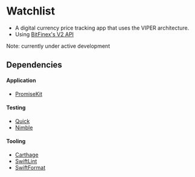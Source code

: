 # Watchlist
- A digital currency price tracking app that uses the VIPER architecture. 
- Using [BitFinex's V2 API](https://docs.bitfinex.com/v2/docs) 

Note: currently under active development

## Dependencies
#### Application
  - [PromiseKit](https://github.com/mxcl/PromiseKit)
#### Testing
  - [Quick](https://github.com/Quick/Quick)
  - [Nimble](https://github.com/Quick/Nimble)
#### Tooling
  - [Carthage](https://github.com/Quick/Nimble)
  - [SwiftLint](https://github.com/realm/SwiftLint)
  - [SwiftFormat](https://github.com/nicklockwood/SwiftFormat)
